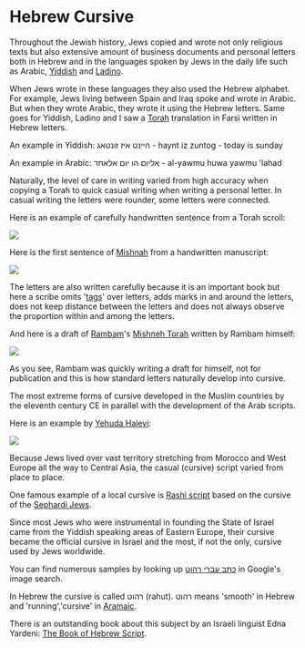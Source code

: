 # Hebrew Cursive

Throughout the Jewish history, Jews copied and wrote not only religious texts but also extensive amount of business documents and personal letters both in Hebrew and in the languages spoken by Jews in the daily life such as Arabic, [Yiddish](http://en.wikipedia.org/wiki/Yiddish_language) and [Ladino](http://en.wikipedia.org/wiki/Ladino_language).

When Jews wrote in these languages they also used the Hebrew alphabet. For example, Jews living between Spain and Iraq spoke and wrote in Arabic. But when they wrote Arabic, they wrote it using the Hebrew letters. Same goes for Yiddish, Ladino and I saw a [Torah](http://en.wikipedia.org/wiki/Torah) translation in Farsi written in Hebrew letters.

An example in Yiddish: היינט איז זונטאג - haynt iz zuntog - today is sunday

An example in Arabic: אליום הו יום אלאחד - al-yawmu huwa yawmu 'lahad

Naturally, the level of care in writing varied from high accuracy when copying a Torah to quick casual writing when writing a personal letter. In casual writing the letters were rounder, some letters were connected.

Here is an example of carefully handwritten sentence from a Torah scroll:

[![](https://2.bp.blogspot.com/-EGefBGkZiek/UzzXfjpxjII/AAAAAAAAATM/WGlO35k0iTo/s1600/shma.jpg)](http://2.bp.blogspot.com/-EGefBGkZiek/UzzXfjpxjII/AAAAAAAAATM/WGlO35k0iTo/s1600/shma.jpg)

Here is the first sentence of [Mishnah](http://en.wikipedia.org/wiki/Mishnah) from a handwritten manuscript:

[![](https://3.bp.blogspot.com/-3An8OCP2zKc/UzzaExTGRbI/AAAAAAAAATY/4EoeLuC1Ya4/s1600/meeymatay2x.jpg)](http://3.bp.blogspot.com/-3An8OCP2zKc/UzzaExTGRbI/AAAAAAAAATY/4EoeLuC1Ya4/s1600/meeymatay2x.jpg)

The letters are also written carefully because it is an important book but here a scribe omits '[tags](http://en.wikipedia.org/wiki/Tag_(Hebrew_writing))' over letters, adds marks in and around the letters, does not keep distance between the letters and does not always observe the proportion within and among the letters.

And here is a draft of [Rambam](http://en.wikipedia.org/wiki/Rambam)'s [Mishneh Torah](http://en.wikipedia.org/wiki/Mishneh_Torah) written by Rambam himself:

[![](https://1.bp.blogspot.com/-Gh-k4cWghJ8/U0NWECVgo_I/AAAAAAAAAUE/nAdFjDGCO-k/s1600/mishnex.jpg)](http://1.bp.blogspot.com/-Gh-k4cWghJ8/U0NWECVgo_I/AAAAAAAAAUE/nAdFjDGCO-k/s1600/mishnex.jpg)

As you see, Rambam was quickly writing a draft for himself, not for publication and this is how standard letters naturally develop into cursive.

The most extreme forms of cursive developed in the Muslim countries by the eleventh century CE in parallel with the development of the Arab scripts.

Here is an example by [Yehuda Halevi](http://en.wikipedia.org/wiki/Judah_Halevi):

[![](https://images-blogger-opensocial.googleusercontent.com/gadgets/proxy?url=http%3A%2F%2Fwww.lib.cam.ac.uk%2FTaylor-Schechter%2Fgifs%2FT-S8J18_5.gif&container=blogger&gadget=a&rewriteMime=image%2F*&fpt=7bcfbce29e)](http://www.lib.cam.ac.uk/Taylor-Schechter/gifs/T-S8J18_5.gif)

Because Jews lived over vast territory stretching from Morocco and West Europe all the way to Central Asia, the casual (cursive) script varied from place to place.

One famous example of a local cursive is [Rashi script](http://leshonay.blogspot.com/2013/10/rashi-script.html) based on the cursive of the [Sephardi Jews](http://en.wikipedia.org/wiki/Sephardi_Jews).

Since most Jews who were instrumental in founding the State of Israel came from the Yiddish speaking areas of Eastern Europe, their cursive became the official cursive in Israel and the most, if not the only, cursive used by Jews worldwide.

You can find numerous samples by looking up [כתב עברי רהוט](https://www.google.com/search?q=%D7%9B%D7%AA%D7%91+%D7%A2%D7%91%D7%A8%D7%99+%D7%A8%D7%94%D7%95%D7%98&tbm=isch) in Google's image search.

In Hebrew the cursive is called רהוט (rahut). רהוט means 'smooth' in Hebrew and 'running','cursive' in [Aramaic](http://en.wikipedia.org/wiki/Aramaic_language).

There is an outstanding book about this subject by an Israeli linguist Edna Yardeni: [The Book of Hebrew Script](http://www.amazon.com/The-Book-Hebrew-Script-Palaeography/dp/1584560878).
